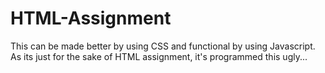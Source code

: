 # HTML-Assignment

This can be made better by using CSS and functional by using Javascript. 
As its just for the sake of HTML assignment, it's programmed this ugly...
